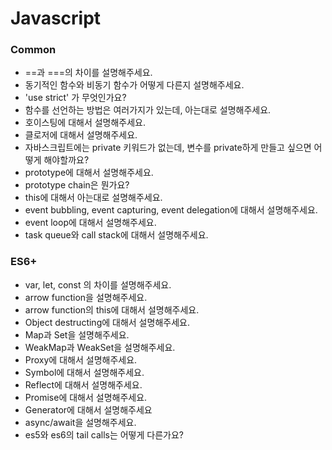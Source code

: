 # Javascript

### Common
- ==과 ===의 차이를 설명해주세요.
- 동기적인 함수와 비동기 함수가 어떻게 다른지 설명해주세요.
- 'use strict' 가 무엇인가요?
- 함수를 선언하는 방법은 여러가지가 있는데, 아는대로 설명해주세요.
- 호이스팅에 대해서 설명해주세요.
- 클로저에 대해서 설명해주세요.
- 자바스크립트에는 private 키워드가 없는데, 변수를 private하게 만들고 싶으면 어떻게 해야할까요?
- prototype에 대해서 설명해주세요.
- prototype chain은 뭔가요?
- this에 대해서 아는대로 설명해주세요.
- event bubbling, event capturing, event delegation에 대해서 설명해주세요.
- event loop에 대해서 설명해주세요.
- task queue와 call stack에 대해서 설명해주세요.

### ES6+
- var, let, const 의 차이를 설명해주세요.
- arrow function을 설명해주세요.
- arrow function의 this에 대해서 설명해주세요.
- Object destructing에 대해서 설명해주세요.
- Map과 Set을 설명해주세요.
- WeakMap과 WeakSet을 설명해주세요.
- Proxy에 대해서 설명해주세요.
- Symbol에 대해서 설명해주세요.
- Reflect에 대해서 설명해주세요.
- Promise에 대해서 설명해주세요.
- Generator에 대해서 설명해주세요
- async/await을 설명해주세요.
- es5와 es6의 tail calls는 어떻게 다른가요?
